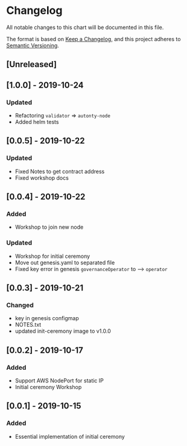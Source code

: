 # Changelog
All notable changes to this chart will be documented in this file.

The format is based on [Keep a Changelog](https://keepachangelog.com/en/1.0.0/),
and this project adheres to [Semantic Versioning](https://semver.org/spec/v2.0.0.html).

## [Unreleased]
## [1.0.0] - 2019-10-24
### Updated
- Refactoring `validator` => `autonty-node`
- Added helm tests

## [0.0.5] - 2019-10-22
### Updated
- Fixed Notes to get contract address
- Fixed workshop docs

## [0.0.4] - 2019-10-22
### Added
- Workshop to join new node
### Updated
- Workshop for initial ceremony
- Move out genesis.yaml to separated file
- Fixed key error in genesis `governanceOperator` to --> `operator`

## [0.0.3] - 2019-10-21
### Changed
- key in genesis configmap
- NOTES.txt
- updated init-ceremony image to v1.0.0

## [0.0.2] - 2019-10-17
### Added
- Support AWS NodePort for static IP
- Initial ceremony Workshop 

## [0.0.1] - 2019-10-15
### Added
- Essential implementation of initial ceremony
